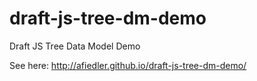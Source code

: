 # draft-js-tree-dm-demo
Draft JS Tree Data Model Demo

See here: http://afiedler.github.io/draft-js-tree-dm-demo/
